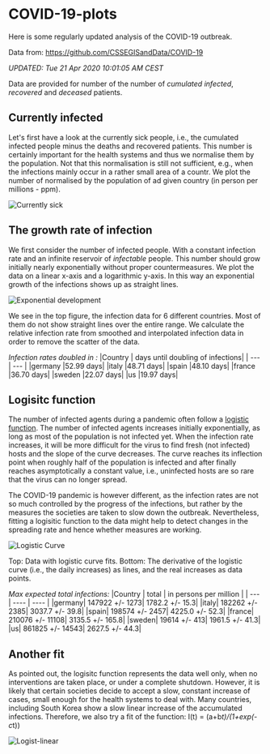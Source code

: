 


# COVID-19-plots

Here is some regularly updated analysis of the COVID-19 outbreak.

Data from: https://github.com/CSSEGISandData/COVID-19

 *UPDATED: Tue 21 Apr 2020 10:01:05 AM CEST*

Data are provided for number of the number of _cumulated infected_, _recovered_ and _deceased_ patients.

## Currently infected

Let's first have a look at the currently sick people, i.e., the cumulated infected people minus the
deaths and recovered patients. This number is certainly important for the health systems and thus we
normalise them by the population. Not that this normalisation is still not sufficient, e.g., when
the infections mainly occur in a rather small area of a countr. We plot the number of normalised by the population of ad given country (in person per millions - ppm).

![Currently sick](plots/curr-sick.png)


## The growth rate of infection

We first consider the number of infected people. With a constant infection rate and an infinite
reservoir of _infectable_ people. This number should grow initially nearly exponentially without
proper countermeasures. We plot the data on a linear x-axis and a logarithmic y-axis. In this way an exponential growth of the infections shows up as straight lines. 

![Exponential development](plots/poly-exp-fit.png)

We see in the top figure, the infection data for 6 different countries. Most of them do not show
straight lines over the entire range. We calculate the relative infection rate from smoothed and
interpolated infection data in order to remove the scatter of the data. 

*Infection rates doubled in :*
|Country | days until doubling of infections| 
| --- | --- |
|germany |52.99 days|
|italy |48.71 days|
|spain |48.10 days|
|france |36.70 days|
|sweden |22.07 days|
|us |19.97 days|


## Logisitc function
The number of infected agents during a pandemic often follow a [logistic function](https://en.wikipedia.org/wiki/Logistic_function).
The number of infected agents increases initially exponentially, as long as most of the population
is not infected yet. When the infection rate increases, it will be more difficult for the virus to
find fresh (not infected) hosts and the slope of the curve decreases. The curve reaches its
inflection point when roughly half of the population is infected and after finally reaches
asymptotically a constant value, i.e., uninfected hosts are so rare that the virus can no longer
spread. 

The COVID-19 pandemic is however different, as the infection rates are not so much controlled by the
progress of the infections, but rather by the measures the societies are taken to slow down the
outbreak. Nevertheless, fitting a logisitic function to the data might help to detect changes in the
spreading rate and hence whether measures are working.

![Logistic Curve](plots/logistic-curve.png)

Top: Data with logistic curve fits. 
Bottom: The derivative of the logistic curve (i.e., the daily increases) as lines, and the real
increases as data points.

*Max expected total infections:*
|Country | total | in persons per million | 
| --- | ---- | ---- |
|germany| 147922 +/- 1273| 1782.2 +/- 15.3|
|italy| 182262 +/- 2385| 3037.7 +/- 39.8|
|spain| 198574 +/- 2457| 4225.0 +/- 52.3|
|france| 210076 +/- 11108| 3135.5 +/- 165.8|
|sweden| 19614 +/- 413| 1961.5 +/- 41.3|
|us| 861825 +/- 14543| 2627.5 +/- 44.3|


## Another fit

As pointed out, the logisitc function represents the data well only, when no interventions are
taken place, or under a complete shutdown. However, it is likely that certain societies decide to
accept a slow, constant increase of cases, small enough for the health systems to deal with. Many
countries, including South Korea show a slow linear increase of the accumulated infections.
Therefore, we also try a fit of the function: I(t) = (a+b*t)/(1+exp(-c*t)) 

![Logist-linear](plots/logistic-linear.png)

